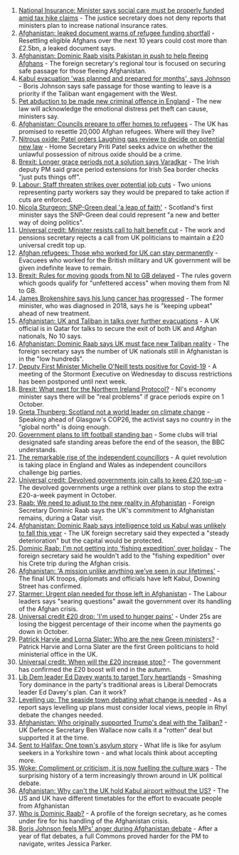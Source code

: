 1. [National Insurance: Minister says social care must be properly funded amid tax hike claims](https://www.bbc.co.uk/news/uk-politics-58430364?at_medium=RSS&at_campaign=KARANGA) - The justice secretary does not deny reports that ministers plan to increase national insurance rates.
2. [Afghanistan: leaked document warns of refugee funding shortfall](https://www.bbc.co.uk/news/uk-politics-58426795?at_medium=RSS&at_campaign=KARANGA) - Resettling eligible Afghans over the next 10 years could cost more than £2.5bn, a leaked document says.
3. [Afghanistan: Dominic Raab visits Pakistan in push to help fleeing Afghans](https://www.bbc.co.uk/news/uk-58427808?at_medium=RSS&at_campaign=KARANGA) - The foreign secretary's regional tour is focused on securing safe passage for those fleeing Afghanistan.
4. [Kabul evacuation 'was planned and prepared for months', says Johnson](https://www.bbc.co.uk/news/uk-politics-58426588?at_medium=RSS&at_campaign=KARANGA) - Boris Johnson says safe passage for those wanting to leave is a priority if the Taliban want engagement with the West.
5. [Pet abduction to be made new criminal offence in England](https://www.bbc.co.uk/news/uk-58423967?at_medium=RSS&at_campaign=KARANGA) - The new law will acknowledge the emotional distress pet theft can cause, ministers say.
6. [Afghanistan: Councils prepare to offer homes to refugees](https://www.bbc.co.uk/news/uk-politics-58426788?at_medium=RSS&at_campaign=KARANGA) - The UK has promised to resettle 20,000 Afghan refugees. Where will they live?
7. [Nitrous oxide: Patel orders Laughing gas review to decide on potential new law](https://www.bbc.co.uk/news/uk-politics-58426792?at_medium=RSS&at_campaign=KARANGA) - Home Secretary Priti Patel seeks advice on whether the unlawful possession of nitrous oxide should be a crime.
8. [Brexit: Longer grace periods not a solution says Varadkar](https://www.bbc.co.uk/news/uk-northern-ireland-58422191?at_medium=RSS&at_campaign=KARANGA) - The Irish deputy PM said grace period extensions for Irish Sea border checks "just puts things off".
9. [Labour: Staff threaten strikes over potential job cuts](https://www.bbc.co.uk/news/uk-politics-58409643?at_medium=RSS&at_campaign=KARANGA) - Two unions representing party workers say they would be prepared to take action if cuts are enforced.
10. [Nicola Sturgeon: SNP-Green deal 'a leap of faith'](https://www.bbc.co.uk/news/uk-scotland-scotland-politics-58395994?at_medium=RSS&at_campaign=KARANGA) - Scotland's first minister says the SNP-Green deal could represent "a new and better way of doing politics".
11. [Universal credit: Minister resists call to halt benefit cut](https://www.bbc.co.uk/news/uk-politics-58400997?at_medium=RSS&at_campaign=KARANGA) - The work and pensions secretary rejects a call from UK politicians to maintain a £20 universal credit top up.
12. [Afghan refugees: Those who worked for UK can stay permanently](https://www.bbc.co.uk/news/uk-58402721?at_medium=RSS&at_campaign=KARANGA) - Evacuees who worked for the British military and UK government will be given indefinite leave to remain.
13. [Brexit: Rules for moving goods from NI to GB delayed](https://www.bbc.co.uk/news/uk-northern-ireland-58411406?at_medium=RSS&at_campaign=KARANGA) - The rules govern which goods qualify for "unfettered access" when moving them from NI to GB.
14. [James Brokenshire says his lung cancer has progressed](https://www.bbc.co.uk/news/uk-politics-58399308?at_medium=RSS&at_campaign=KARANGA) - The former minister, who was diagnosed in 2018, says he is "keeping upbeat" ahead of new treatment.
15. [Afghanistan: UK and Taliban in talks over further evacuations](https://www.bbc.co.uk/news/uk-58403050?at_medium=RSS&at_campaign=KARANGA) - A UK official is in Qatar for talks to secure the exit of both UK and Afghan nationals, No 10 says.
16. [Afghanistan: Dominic Raab says UK must face new Taliban reality](https://www.bbc.co.uk/news/uk-58389977?at_medium=RSS&at_campaign=KARANGA) - The foreign secretary says the number of UK nationals still in Afghanistan is in the "low hundreds".
17. [Deputy First Minister Michelle O'Neill tests positive for Covid-19](https://www.bbc.co.uk/news/uk-northern-ireland-58393886?at_medium=RSS&at_campaign=KARANGA) - A meeting of the Stormont Executive on Wednesday to discuss restrictions has been postponed until next week.
18. [Brexit: What next for the Northern Ireland Protocol?](https://www.bbc.co.uk/news/uk-northern-ireland-58356075?at_medium=RSS&at_campaign=KARANGA) - NI's economy minister says there will be "real problems" if grace periods expire on 1 October.
19. [Greta Thunberg: Scotland not a world leader on climate change](https://www.bbc.co.uk/news/uk-scotland-58387017?at_medium=RSS&at_campaign=KARANGA) - Speaking ahead of Glasgow's COP26, the activist says no country in the "global north" is doing enough.
20. [Government plans to lift football standing ban](https://www.bbc.co.uk/news/uk-politics-58357046?at_medium=RSS&at_campaign=KARANGA) - Some clubs will trial designated safe standing areas before the end of the season, the BBC understands.
21. [The remarkable rise of the independent councillors](https://www.bbc.co.uk/news/uk-politics-58244507?at_medium=RSS&at_campaign=KARANGA) - A quiet revolution is taking place in England and Wales as independent councillors challenge big parties.
22. [Universal credit: Devolved governments join calls to keep £20 top-up](https://www.bbc.co.uk/news/uk-58384578?at_medium=RSS&at_campaign=KARANGA) - The devolved governments urge a rethink over plans to stop the extra £20-a-week payment in October.
23. [Raab: We need to adjust to the new reality in Afghanistan](https://www.bbc.co.uk/news/uk-politics-58422878?at_medium=RSS&at_campaign=KARANGA) - Foreign Secretary Dominic Raab says the UK's commitment to Afghanistan remains, during a Qatar visit.
24. [Afghanistan: Dominic Raab says intelligence told us Kabul was unlikely to fall this year](https://www.bbc.co.uk/news/uk-politics-58413729?at_medium=RSS&at_campaign=KARANGA) - The UK foreign secretary said they expected a "steady deterioration" but the capital would be protected.
25. [Dominic Raab: I'm not getting into 'fishing expedition' over holiday](https://www.bbc.co.uk/news/uk-politics-58413727?at_medium=RSS&at_campaign=KARANGA) - The foreign secretary said he wouldn't add to the "fishing expedition" over his Crete trip during the Afghan crisis.
26. [Afghanistan: 'A mission unlike anything we've seen in our lifetimes'](https://www.bbc.co.uk/news/uk-58374759?at_medium=RSS&at_campaign=KARANGA) - The final UK troops, diplomats and officials have left Kabul, Downing Street has confirmed.
27. [Starmer: Urgent plan needed for those left in Afghanistan](https://www.bbc.co.uk/news/uk-58353651?at_medium=RSS&at_campaign=KARANGA) - The Labour leaders says "searing questions" await the government over its handling of the Afghan crisis.
28. [Universal credit £20 drop: 'I'm used to hunger pains'](https://www.bbc.co.uk/news/newsbeat-58186978?at_medium=RSS&at_campaign=KARANGA) - Under 25s are losing the biggest percentage of their income when the payments go down in October.
29. [Patrick Harvie and Lorna Slater: Who are the new Green ministers?](https://www.bbc.co.uk/news/uk-scotland-scotland-politics-58268743?at_medium=RSS&at_campaign=KARANGA) - Patrick Harvie and Lorna Slater are the first Green politicians to hold ministerial office in the UK.
30. [Universal credit: When will the £20 increase stop?](https://www.bbc.co.uk/news/uk-41487126?at_medium=RSS&at_campaign=KARANGA) - The government has confirmed the £20 boost will end in the autumn.
31. [Lib Dem leader Ed Davey wants to target Tory heartlands](https://www.bbc.co.uk/news/uk-politics-58306872?at_medium=RSS&at_campaign=KARANGA) - Smashing Tory dominance in the party's traditional areas is Liberal Democrats leader Ed Davey's plan. Can it work?
32. [Levelling up: The seaside town debating what change is needed](https://www.bbc.co.uk/news/uk-58248594?at_medium=RSS&at_campaign=KARANGA) - As a report says levelling up plans must consider local views, people in Rhyl debate the changes needed.
33. [Afghanistan: Who originally supported Trump's deal with the Taliban?](https://www.bbc.co.uk/news/58271943?at_medium=RSS&at_campaign=KARANGA) - UK Defence Secretary Ben Wallace now calls it a "rotten" deal but supported it at the time.
34. [Sent to Halifax: One town's asylum story](https://www.bbc.co.uk/news/uk-politics-58270841?at_medium=RSS&at_campaign=KARANGA) - What life is like for asylum seekers in a Yorkshire town - and what locals think about accepting more.
35. [Woke: Compliment or criticism, it is now fuelling the culture wars](https://www.bbc.co.uk/news/uk-politics-58281576?at_medium=RSS&at_campaign=KARANGA) - The surprising history of a term increasingly thrown around in UK political debate.
36. [Afghanistan: Why can't the UK hold Kabul airport without the US?](https://www.bbc.co.uk/news/world-58305185?at_medium=RSS&at_campaign=KARANGA) - The US and UK have different timetables for the effort to evacuate people from Afghanistan
37. [Who is Dominic Raab?](https://www.bbc.co.uk/news/uk-politics-52064637?at_medium=RSS&at_campaign=KARANGA) - A profile of the foreign secretary, as he comes under fire for his handling of the Afghanistan crisis.
38. [Boris Johnson feels MPs' anger during Afghanistan debate](https://www.bbc.co.uk/news/uk-politics-58256616?at_medium=RSS&at_campaign=KARANGA) - After a year of flat debates, a full Commons proved harder for the PM to navigate, writes Jessica Parker.
